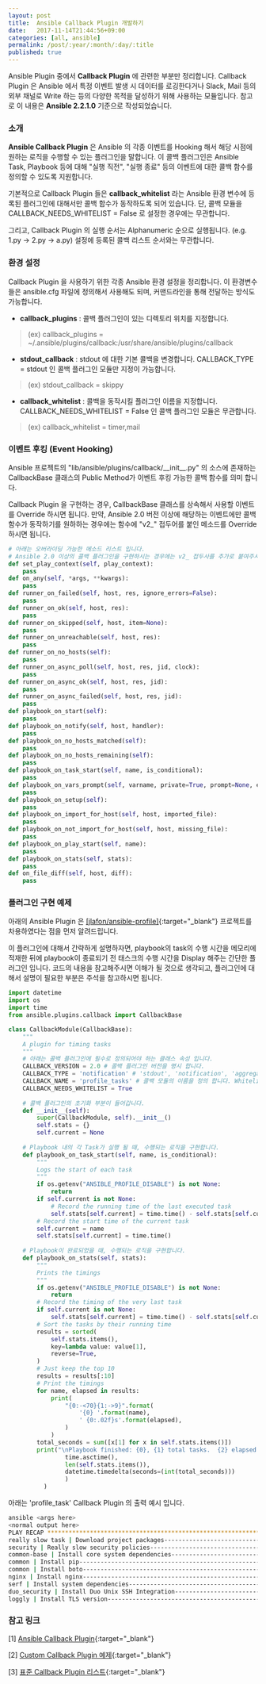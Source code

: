 ```yaml
---
layout: post
title:  Ansible Callback Plugin 개발하기
date:   2017-11-14T21:44:56+09:00
categories: [all, ansible]
permalink: /post/:year/:month/:day/:title
published: true
---
```


Ansible Plugin 중에서 **Callback Plugin** 에 관련한 부분만 정리합니다. Callback Plugin 은 Ansible 에서 특정 이벤트 발생 시 데이터를 로깅한다거나 Slack, Mail 등의 외부 채널로 Write 하는 등의 다양한 목적을 달성하기 위해 사용하는 모듈입니다. 참고로 이 내용은 **Ansible 2.2.1.0** 기준으로 작성되었습니다.

### 소개

**Ansible Callback Plugin** 은 Ansible 의 각종 이벤트를 Hooking 해서 해당 시점에 원하는 로직을 수행할 수 있는 플러그인을 말합니다. 이 콜백 플러그인은 Ansible Task, Playbook 등에 대해 "실행 직전", "실행 종료" 등의 이벤트에 대한 콜백 함수를 정의할 수 있도록 지원합니다.

기본적으로 Callback Plugin 들은 **callback_whitelist** 라는 Ansible 환경 변수에 등록된 플러그인에 대해서만 콜백 함수가 동작하도록 되어 있습니다. 단, 콜백 모듈을 CALLBACK\_NEEDS\_WHITELIST = False 로 설정한 경우에는 무관합니다.

그리고, Callback Plugin 의 실행 순서는 Alphanumeric 순으로 실행됩니다. (e.g. 1.py → 2.py → a.py) 설정에 등록된 콜백 리스트 순서와는 무관합니다.

### 환경 설정

Callback Plugin 을 사용하기 위한 각종 Ansible 환경 설정을 정리합니다. 이 환경변수들은 ansible.cfg 파일에 정의해서 사용해도 되며, 커맨드라인을 통해 전달하는 방식도 가능합니다.


* **callback_plugins** : 콜백 플러그인이 있는 디렉토리 위치를 지정합니다.

> (ex) callback_plugins = ~/.ansible/plugins/callback:/usr/share/ansible/plugins/callback

* **stdout_callback** : stdout 에 대한 기본 콜백을 변경합니다. CALLBACK_TYPE = stdout 인 콜백 플러그인 모듈만 지정이 가능합니다.

> (ex) stdout_callback = skippy

* **callback_whitelist** : 콜백을 동작시킬 플러그인 이름을 지정합니다. CALLBACK_NEEDS_WHITELIST = False 인 콜백 플러그인 모듈은 무관합니다.

> (ex) callback_whitelist = timer,mail

### 이벤트 후킹 (Event Hooking)

Ansible 프로젝트의 "lib/ansible/plugins/callback/\_\_init\_\_.py" 의 소스에 존재하는 CallbackBase 클래스의 Public Method가 이벤트 후킹 가능한 콜백 함수를 의미 합니다. 

Callback Plugin 을 구현하는 경우, CallbackBase 클래스를 상속해서 사용할 이벤트를 Override 하시면 됩니다. 만약, Ansible 2.0 버전 이상에 해당하는 이벤트에만 콜백 함수가 동작하기를 원하하는 경우에는 함수에 "v2_" 접두어를 붙인 메소드를 Override 하시면 됩니다.

```python
# 아래는 오버라이딩 가능한 메소드 리스트 입니다.
# Ansible 2.0 이상의 콜백 플러그인을 구현하시는 경우에는 v2_ 접두사를 추가로 붙여주시면 됩니다. (e.g.
def set_play_context(self, play_context):
    pass
def on_any(self, *args, **kwargs):
    pass
def runner_on_failed(self, host, res, ignore_errors=False):
    pass
def runner_on_ok(self, host, res):
    pass
def runner_on_skipped(self, host, item=None):
    pass
def runner_on_unreachable(self, host, res):
    pass
def runner_on_no_hosts(self):
    pass
def runner_on_async_poll(self, host, res, jid, clock):
    pass
def runner_on_async_ok(self, host, res, jid):
    pass
def runner_on_async_failed(self, host, res, jid):
    pass
def playbook_on_start(self):
    pass
def playbook_on_notify(self, host, handler):
    pass
def playbook_on_no_hosts_matched(self):
    pass
def playbook_on_no_hosts_remaining(self):
    pass
def playbook_on_task_start(self, name, is_conditional):
    pass
def playbook_on_vars_prompt(self, varname, private=True, prompt=None, encrypt=None, confirm=False, salt_size=None, salt=None, default=None):
    pass
def playbook_on_setup(self):
    pass
def playbook_on_import_for_host(self, host, imported_file):
    pass
def playbook_on_not_import_for_host(self, host, missing_file):
    pass
def playbook_on_play_start(self, name):
    pass
def playbook_on_stats(self, stats):
    pass
def on_file_diff(self, host, diff):
    pass
```

### 플러그인 구현 예제

아래의 Ansible Plugin 은 [[jlafon/ansible-profile]](https://github.com/jlafon/ansible-profile){:target="_blank"} 프로젝트를 차용하였다는 점을 먼저 알려드립니다.

이 플러그인에 대해서 간략하게 설명하자면, playbook의 task의 수행 시간을 메모리에 적재한 뒤에 playbook이 종료되기 전 태스크의 수행 시간을 Display 해주는 간단한 플러그인 입니다. 코드의 내용을 참고해주시면 이해가 될 것으로 생각되고, 플러그인에 대해서 설명이 필요한 부분은 주석을 참고하시면 됩니다.

```python
import datetime
import os
import time
from ansible.plugins.callback import CallbackBase

class CallbackModule(CallbackBase):
    """
    A plugin for timing tasks
    """
    # 아래는 콜백 플러그인에 필수로 정의되어야 하는 클래스 속성 입니다.
    CALLBACK_VERSION = 2.0 # 콜백 플러그인 버전을 명시 합니다.
    CALLBACK_TYPE = 'notification' # 'stdout', 'notification', 'aggregate' 중에 하나를 사용합니다
    CALLBACK_NAME = 'profile_tasks' # 콜백 모듈의 이름을 정의 합니다. Whitelist 에 등록할 때 사용됩니다.
    CALLBACK_NEEDS_WHITELIST = True
    
    # 콜백 플러그인의 초기화 부분이 들어갑니다.
    def __init__(self):
        super(CallbackModule, self).__init__()
        self.stats = {}
        self.current = None
    
    # Playbook 내의 각 Task가 실행 될 때, 수행되는 로직을 구현합니다.
    def playbook_on_task_start(self, name, is_conditional):
        """
        Logs the start of each task
        """
        if os.getenv("ANSIBLE_PROFILE_DISABLE") is not None:
            return
        if self.current is not None:
            # Record the running time of the last executed task
            self.stats[self.current] = time.time() - self.stats[self.current]
        # Record the start time of the current task
        self.current = name
        self.stats[self.current] = time.time()
    
    # Playbook이 완료되었을 때, 수행되는 로직을 구현합니다.
    def playbook_on_stats(self, stats):
        """
        Prints the timings
        """
        if os.getenv("ANSIBLE_PROFILE_DISABLE") is not None:
            return
        # Record the timing of the very last task
        if self.current is not None:
            self.stats[self.current] = time.time() - self.stats[self.current]
        # Sort the tasks by their running time
        results = sorted(
            self.stats.items(),
            key=lambda value: value[1],
            reverse=True,
        )
        # Just keep the top 10
        results = results[:10]
        # Print the timings
        for name, elapsed in results:
            print(
                "{0:-<70}{1:->9}".format(
                    '{0} '.format(name),
                    ' {0:.02f}s'.format(elapsed),
                )
            )
        total_seconds = sum([x[1] for x in self.stats.items()])
        print("\nPlaybook finished: {0}, {1} total tasks.  {2} elapsed. \n".format(
                time.asctime(),
                len(self.stats.items()),
                datetime.timedelta(seconds=(int(total_seconds)))
                )
          )
```

아래는 'profile_task' Callback Plugin 의 출력 예시 입니다.

```bash
ansible <args here>
<normal output here>
PLAY RECAP ********************************************************************
really slow task | Download project packages-----------------------------11.61s
security | Really slow security policies-----------------------------------7.03s
common-base | Install core system dependencies-----------------------------3.62s
common | Install pip-------------------------------------------------------3.60s
common | Install boto------------------------------------------------------3.57s
nginx | Install nginx------------------------------------------------------3.41s
serf | Install system dependencies-----------------------------------------3.38s
duo_security | Install Duo Unix SSH Integration----------------------------3.37s
loggly | Install TLS version-----------------------------------------------3.36s
```

### 참고 링크
[1] [Ansible Callback Plugin](http://docs.ansible.com/ansible/dev_guide/developing_plugins.html#callback-plugins){:target="_blank"}

[2] [Custom Callback Plugin 예제](http://docs.ansible.com/ansible/dev_guide/developing_plugins.html#developing-callback-plugins){:target="_blank"}

[3] [표준 Callback Plugin 리스트](https://github.com/ansible/ansible/blob/devel/lib/ansible/plugins/callback){:target="_blank"}